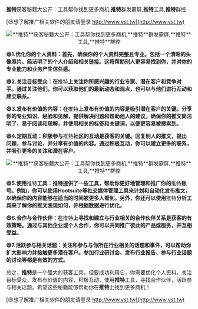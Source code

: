 **推特**获客秘籍大公开：工具帮你找到更多商机,**推特**群发霸屏,**推特**工具,**推特**群控

[😍想了解推广相关软件的朋友请登录 http://www.vst.tw](http://www.vst.tw)

 <center><img src="https://vst.tw/MP4/tuiguang/png/7.png" alt="**推特**获客秘籍大公开：工具帮你找到更多商机,**推特**群发霸屏,**推特**工具,**推特**群控"></center>

**😄1.优化你的个人资料：首先，确保你的个人资料完整且专业。包括一个清晰的头像照片、简洁明了的个人介绍和相关链接。这将帮助别人更容易找到你，并对你的专业能力和业务产生信任感。**

**😄2.关注目标受众：在**推特**上关注你所感兴趣的行业专家、潜在客户和竞争对手。通过关注他们，你可以获取他们的最新动态和观点，也可以与他们进行互动和建立联系。**

**😄3.发布有价值的内容：在**推特**上发布有价值的内容是吸引潜在客户的关键。分享你的专业知识、经验和见解，提供解决问题和帮助他人的建议。确保你的推文简洁明了，易于阅读和理解，并使用相关的标签和关键词，以便更容易被搜索到。**

**😄4.定期互动：积极参与**推特**社区的互动是获客的关键。回复别人的推文，提出问题，参与讨论，并分享有价值的内容。通过积极互动，你可以建立更多的联系，并吸引更多的关注和潜在客户。**

 <center><img src="https://vst.tw/MP4/tuiguang/png/0.png" alt="**推特**获客秘籍大公开：工具帮你找到更多商机,**推特**群发霸屏,**推特**工具,**推特**群控"></center>

**😄5.使用**推特**工具：**推特**提供了一些工具，帮助你更好地管理和推广你的**推特**账号。例如，你可以使用Hootsuite等社交媒体管理工具来计划和自动化发布推文，以确保你的内容能够在适当的时间被更多人看到。另外，你还可以使用**推特**分析工具来了解你的推文表现如何，并根据数据进行优化。**

**😄6.合作与合作伙伴：在**推特**上寻找和建立与行业相关的合作伙伴关系是获客的有效策略。通过与其他企业或个人合作，你可以共同推广彼此的产品或服务，并互相受益。**

**😄7.活跃参与相关话题：关注和参与与你所在行业相关的话题和事件，可以帮助你扩大影响力并接触更多潜在客户。参加行业研讨会、发布行业报告、参与行业话题的讨论等都是有效的方式。**

总之，**推特**是一个强大的获客工具，但要成功利用它，你需要优化个人资料，关注目标受众，发布有价值的内容，积极互动，使用**推特**工具，寻找合作伙伴，活跃参与相关话题。希望这些秘籍能够帮助你在**推特**上找到更多商机！

[😍想了解推广相关软件的朋友请登录 http://www.vst.tw](http://www.vst.tw)



